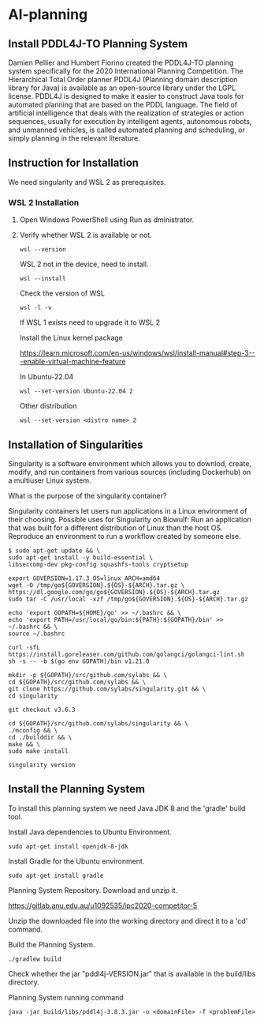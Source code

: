 # AI-planning

## Install PDDL4J-TO Planning System

Damien Pellier and Humbert Fiorino created the PDDL4J-TO planning system specifically for the 2020 International Planning Competition. 
The Hierarchical Total Order planner PDDL4J (Planning domain description library for Java) is available as an open-source library under the LGPL license. 
PDDL4J is designed to make it easier to construct Java tools for automated planning that are based on the PDDL language. 
The field of artificial intelligence that deals with the realization of strategies or action sequences, usually for execution by intelligent agents, autonomous robots, and unmanned vehicles, is called automated planning and scheduling, or simply planning in the relevant literature.

## Instruction for Installation
We need singularity and WSL 2 as prerequisites.

### WSL 2 Installation
1. Open Windows PowerShell using Run as dministrator.
2. Verify whether WSL 2 is available or not.
   ```
   wsl --version
   ```
   WSL 2 not in the device, need to install.
   ```
   wsl --install
   ```
   Check the version of WSL
   ```
   wsl -l -v
   ```
   
   If WSL 1 exists need to upgrade it to WSL 2

   Install the Linux kernel package
   
   https://learn.microsoft.com/en-us/windows/wsl/install-manual#step-3---enable-virtual-machine-feature

   In Ubuntu-22.04
   ```
   wsl --set-version Ubuntu-22.04 2
   ```
   Other distribution
   ```
   wsl --set-version <distro name> 2
   ```
## Installation of Singularities

Singularity is a software environment which allows you to downlod, create, modify, and run containers from various sources (including Dockerhub) on a multiuser Linux system.

What is the purpose of the singularity container?

Singularity containers let users run applications in a Linux environment of their choosing. Possible uses for Singularity on Biowulf: Run an application that was built for a different distribution of Linux than the host OS. Reproduce an environment to run a workflow created by someone else.

```
$ sudo apt-get update && \
sudo apt-get install -y build-essential \
libseccomp-dev pkg-config squashfs-tools cryptsetup

export GOVERSION=1.17.3 OS=linux ARCH=amd64
wget -O /tmp/go${GOVERSION}.${OS}-${ARCH}.tar.gz \
https://dl.google.com/go/go${GOVERSION}.${OS}-${ARCH}.tar.gz
sudo tar -C /usr/local -xzf /tmp/go${GOVERSION}.${OS}-${ARCH}.tar.gz

echo 'export GOPATH=${HOME}/go' >> ~/.bashrc && \
echo 'export PATH=/usr/local/go/bin:${PATH}:${GOPATH}/bin' >>
~/.bashrc && \
source ~/.bashrc

curl -sfL
https://install.goreleaser.com/github.com/golangci/golangci-lint.sh
sh -s -- -b $(go env GOPATH)/bin v1.21.0

mkdir -p ${GOPATH}/src/github.com/sylabs && \
cd ${GOPATH}/src/github.com/sylabs && \
git clone https://github.com/sylabs/singularity.git && \
cd singularity

git checkout v3.6.3

cd ${GOPATH}/src/github.com/sylabs/singularity && \
./mconfig && \
cd ./builddir && \
make && \
sudo make install

singularity version
```

## Install the Planning System
To install this planning system we need Java JDK 8 and the 'gradle' build tool.

Install Java dependencies to Ubuntu Environment.
```
sudo apt-get install openjdk-8-jdk
```
Install Gradle for the Ubuntu environment.
```
sudo apt-get install gradle
```
Planning System Repository. Download and unzip it. 

https://gitlab.anu.edu.au/u1092535/ipc2020-competitor-5

Unzip the downloaded file into the working directory and direct it to a 'cd'
command.

Build the Planning System.

```
./gradlew build
```
Check whether the jar "pddl4j-VERSION.jar" that is available in the build/libs
directory.

Planning System running command
```
java -jar build/libs/pddl4j-3.8.3.jar -o <domainFile> -f <problemFile>
```







